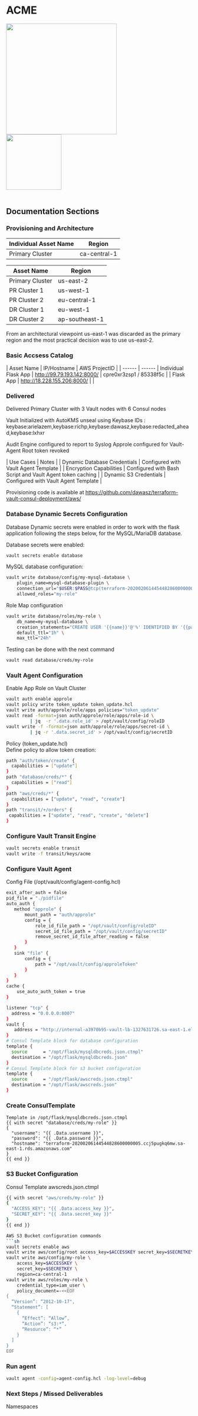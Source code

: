# ACME

<img src="https://www.digitalonus.com/wp-content/uploads/2019/06/digital_on_us_logo.png" width="300"><br>
<img src="https://cdn.worldvectorlogo.com/logos/hashicorp.svg" width="150">
<br><br>

## Documentation Sections

### Provisioning and Architecture

| Individual Asset Name | Region 
| ------ | ------ |
| Primary Cluster | ca-central-1 | 

| Asset Name | Region 
| ------ | ------ |
| Primary Cluster | us-east-2 | 
| PR Cluster 1 | us-west-1 | 
| PR Cluster 2 | eu-central-1 | 
| DR Cluster 1 | eu-west-1 |
| DR Cluster 2 | ap-southeast-1 |


From an architectural viewpoint us-east-1 was discarded as the primary region and the most practical decision was to use us-east-2.

### Basic Accsess Catalog

| Asset Name | IP/Hostname | AWS ProjectID |
| ------ | ------ 
| Individual Flask App | http://99.79.193.142:8000/ | cpre0xr3zsp1 / 85338f5c |
| Flask App | http://18.228.155.206:8000/ | |

### Delivered

Delivered Primary Cluster with 3 Vault nodes with 6 Consul nodes

Vault Initialized with AutoKMS unseal using Keybase IDs : keybase:arielazem,keybase:richp,keybase:dawasz,keybase:redacted_ahead,keybase:lxhxr

Audit Engine configured to report to Syslog
Approle configured for Vault-Agent
Root token revoked

| Use Cases | Notes |
| Dynamic Database Credentials | Configured with Vault Agent Template |
| Encryption Capabilities | Configured with Bash Script and Vault Agent token caching |
| Dynamic S3 Credentials | Configured with Vault Agent Template |

Provisioning code is available at https://github.com/dawasz/terraform-vault-consul-deployment/aws/

### Database Dynamic Secrets Configuration
Database Dynamic secrets were enabled in order to work with the flask application following the steps below, for the MySQL/MariaDB database.

Database secrets were enabled:
```sh
vault secrets enable database
```
MySQL database configuration:
```sh
vault write database/config/my-mysql-database \
    plugin_name=mysql-database-plugin \
    connection_url="$USER:$PASS@tcp(terraform-20200206144544828600000005.ccj5pugkq6mw.sa-east-1.rds.amazonaws.com:3306)/" \
    allowed_roles="my-role"
```
Role Map configuration
```sh
vault write database/roles/my-role \
    db_name=my-mysql-database \
    creation_statements="CREATE USER '{{name}}'@'%' IDENTIFIED BY '{{password}}';GRANT SELECT ON *.* TO '{{name}}'@'%';" \
    default_ttl="1h" \
    max_ttl="24h"
```
Testing can be done with the next command
```sh
vault read database/creds/my-role
```

### Vault Agent Configuration
Enable App Role on Vault Cluster
```sh
vault auth enable approle
vault policy write token_update token_update.hcl
vault write auth/approle/role/apps policies="token_update"
vault read -format=json auth/approle/role/apps/role-id \
         | jq  -r '.data.role_id' > /opt/vault/config/roleID
vault write -f -format=json auth/approle/role/apps/secret-id \
         | jq -r '.data.secret_id' > /opt/vault/config/secretID
```
Policy (token_update.hcl)  
Define policy to allow token creation:
```sh
path "auth/token/create" {
  capabilities = ["update"]
}
path "database/creds/*" {
  capabilities = ["read"]
}
path "aws/creds/*" {
  capabilities = ["update", "read", "create"]
}
path "transit/+/orders" {
 capabilities = ["update", "read", "create", "delete"]
}
```
### Configure Vault Transit Engine
```sh
vault secrets enable transit
vault write -f transit/keys/acme
```
### Configure Vault Agent
Config File (/opt/vault/config/agent-config.hcl)
```sh
exit_after_auth = false
pid_file = "./pidfile"
auto_auth {
   method "approle" {
       mount_path = "auth/approle"
       config = {
           role_id_file_path = "/opt/vault/config/roleID"
           secret_id_file_path = "/opt/vault/config/secretID"
           remove_secret_id_file_after_reading = false
       }
   }
   sink "file" {
       config = {
           path = "/opt/vault/config/approleToken"
       }
   }
}
cache {
    use_auto_auth_token = true
}

listener "tcp" {
  address = "0.0.0.0:8007"
}
vault {
   address = "http://internal-a3970b95-vault-lb-1327631726.sa-east-1.elb.amazonaws.com:8200"
}
# Consul Template block for database configuration
template {
  source      = "/opt/flask/mysqldbcreds.json.ctmpl"
  destination = "/opt/flask/mysqldbcreds.json"
}
# Consul Template block for s3 bucket configuration
template {
  source      = "/opt/flask/awscreds.json.ctmpl"
  destination = "/opt/flask/awscreds.json"
}
```

### Create ConsulTemplate
````
Template in /opt/flask/mysqldbcreds.json.ctmpl
{{ with secret "database/creds/my-role" }}
{
  "username": "{{ .Data.username }}",
  "password": "{{ .Data.password }}",
  "hostname": "terraform-20200206144544828600000005.ccj5pugkq6mw.sa-east-1.rds.amazonaws.com"
}
{{ end }}
````

### S3 Bucket Configuration
Consul Template awscreds.json.ctmpl
```sh
{{ with secret "aws/creds/my-role" }}
{
  "ACCESS_KEY": "{{ .Data.access_key }}",
  "SECRET_KEY": "{{ .Data.secret_key }}"
}
{{ end }}

AWS S3 Bucket configuration commands
```sh
vault secrets enable aws
vault write aws/config/root access_key=$ACCESSKEY secret_key=$SECRETKEY
vault write aws/config/my-role \
    access_key=$ACCESSKEY \
    secret_key=$SECRETKEY \
    region=ca-central-1
vault write aws/roles/my-role \
    credential_type=iam_user \
    policy_document=-<<EOF
{
  “Version”: “2012-10-17",
  “Statement”: [
    {
      “Effect”: “Allow”,
      “Action”: “s3:*“,
      “Resource”: “*”
    }
  ]
}
EOF
```

### Run agent
```sh
vault agent -config=agent-config.hcl -log-level=debug
```


### Next Steps / Missed Deliverables

Namespaces
